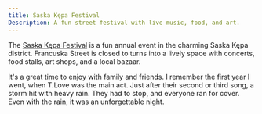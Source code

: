 ```yaml
---
title: Saska Kępa Festival
Description: A fun street festival with live music, food, and art.
---
```


The [Saska Kępa Festival](https://promkultury.pl/?s=swieto+saskiej+kepy&post_type=event) is a fun annual event in the charming Saska Kępa district. Francuska Street is closed to turns into a lively space with concerts, food stalls, art shops, and a local bazaar.

It's a great time to enjoy with family and friends. I remember the first year I went, when T.Love was the main act. Just after their second or third song, a storm hit with heavy rain. They had to stop, and everyone ran for cover. Even with the rain, it was an unforgettable night.





